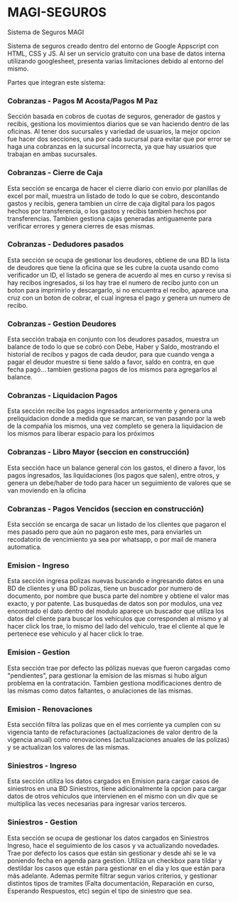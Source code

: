 # MAGI-SEGUROS
Sistema de Seguros MAGI

Sistema de seguros creado dentro del entorno de Google Appscript con HTML, CSS y JS. Al ser un servicio gratuito con una base de datos interna utilizando googlesheet, presenta varias limitaciones debido al entorno del mismo.

Partes que integran este sistema:

### Cobranzas - Pagos M Acosta/Pagos M Paz
Sección basada en cobros de cuotas de seguros, generador de gastos y recibis, gestiona los movimientos diarios que se van haciendo dentro de las oficinas.
Al tener dos sucursales y variedad de usuarios, la mejor opcion fue hacer dos secciones, una por cada sucursal para evitar que por error se haga una cobranzas en la sucursal incorrecta, ya que hay usuarios que trabajan en ambas sucursales.

### Cobranzas - Cierre de Caja
Esta sección se encarga de hacer el cierre diario con envio por planillas de excel por mail, muestra un listado de todo lo que se cobro, descontando gastos y recibis, genera tambien un cirre de caja digital para los pagos hechos por transferencia, o los gastos y recibis tambien hechos por transferencias.
Tambien gestiona cajas generadas antiguamente para verificar errores y genera cierres de esas mismas.

### Cobranzas - Dedudores pasados
Esta sección se ocupa de gestionar los deudores, obtiene de una BD la lista de deudores que tiene la oficina que se les cubre la cuota usando como verificador un ID, el listado se genera de acuerdo al mes en curso y revisa si hay recibos ingresados, si los hay trae el numero de recibo junto con un boton para imprimirlo y descargarlo, si no encuentra el recibo, aparece una cruz con un boton de cobrar, el cual ingresa el pago y genera un numero de recibo.

### Cobranzas - Gestion Deudores
Esta sección trabaja en conjunto con los deudores pasados, muestra un balance de todo lo que se cobró con Debe, Haber y Saldo, mostrando el historial de recibos y pagos de cada deudor, para que cuando venga a pagar el deudor muestre si tiene saldo a favor, saldo en contra, en que fecha pagó... tambien gestiona pagos de los mismos para agregarlos al balance.

### Cobranzas - Liquidacion Pagos
Esta sección recibe los pagos ingresados anteriormente y genera una preliquidacion donde a medida que se marcan, se van pasando por la web de la compañia los mismos, una vez completo se genera la liquidacion de los mismos para liberar espacio para los próximos

### Cobranzas - Libro Mayor (seccion en construcción)
Esta sección hace un balance general con los gastos, el dinero a favor, los pagos ingresados, las liquidaciones (los pagos que salen), entre otros, y genera un debe/haber de todo para hacer un seguimiento de valores que se van moviendo en la oficina

### Cobranzas - Pagos Vencidos (seccion en construcción)
Esta sección se encarga de sacar un listado de los clientes que pagaron el mes pasado pero que aún no pagaron este mes, para enviarles un recodatorio de vencimiento ya sea por whatsapp, o por mail de manera automatica.

### Emision - Ingreso
Esta sección ingresa polizas nuevas buscando e ingresando datos en una BD de clientes y una BD polizas, tiene un buscador por numero de documento, por nombre que busca parte del nombre y obtiene el valor mas exacto, y por patente.
Las busquedas de datos son por modulos, una vez encontrado el dato dentro del modulo aparece un buscador que utiliza los datos del cliente para buscar los vehiculos que corresponden al mismo y al hacer click los trae, lo mismo del lado del vehiculo, trae el cliente al que le pertenece ese vehiculo y al hacer click lo trae.

### Emision - Gestion
Esta sección trae por defecto las pólizas nuevas que fueron cargadas como "pendientes", para gestionar la emision de las mismas si hubo algun problema en la contratación. Tambien gestiona modificaciones dentro de las mismas como datos faltantes, o anulaciones de las mismas.

### Emision - Renovaciones
Esta sección filtra las polizas que en el mes corriente ya cumplen con su vigencia tanto de refacturaciones (actualizaciones de valor dentro de la vigencia anual) como renovaciones (actualizaciones anuales de las polizas) y se actualizan los valores de las mismas.

### Siniestros - Ingreso
Esta sección utiliza los datos cargados en Emision para cargar casos de siniestros en una BD Siniestros, tiene adicionalmente la opcion para cargar datos de otros vehiculos que intervienen en el mismo con un div que se multiplica las veces necesarias para ingresar varios terceros.

### Siniestros - Gestion
Esta sección se ocupa de gestionar los datos cargados en Siniestros Ingreso, hace el seguimiento de los casos y va actualizando novedades. Trae por defecto los casos que están sin gestionar y desde ahi se le va poniendo fecha en agenda para gestion. Utiliza un checkbox para tildar y destildar los casos que están para gestionar en el dia y los que están para más adelante. Ademas permite filtrar segun varios criterios, y gestionar distintos tipos de tramites (Falta documentación, Reparación en curso, Esperando Respuestos, etc) según el tipo de siniestro que sea.
